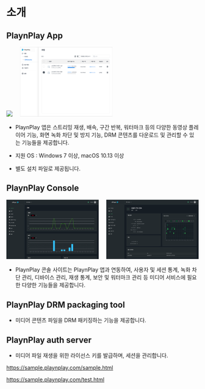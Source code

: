 # 소개

## PlaynPlay App

<img width="48%" src="./img/player_with_watermark.png" style="margin-right: 4%"/><img width="48%" src="./img/playnplay_app.png" />


* PlaynPlay 앱은 스트리밍 재생, 배속, 구간 반복, 워터마크 등의 다양한 동영상 플레이어 기능, 화면 녹화 차단 및 방지 기능, DRM 콘텐츠를 다운로드 및 관리할 수 있는 기능들을 제공합니다.

* 지원 OS : Windows 7 이상, macOS 10.13 이상

* 별도 설치 파일로 제공됩니다.

## PlaynPlay Console

<img width="48%" src="./img/console_graph.png" style="margin-right: 4%"/><img width="48%" src="./img/console_user_info.png" />

* PlaynPlay 콘솔 사이트는 PlaynPlay 앱과 연동하여, 사용자 및 세션 통계, 녹화 차단 관리, 디바이스 관리, 재생 통계, 보안 및 워터마크 관리 등 미디어 서비스에 필요한 다양한 기능들을 제공합니다.

## PlaynPlay DRM packaging tool

* 미디어 콘텐츠 파일을 DRM 패키징하는 기능을 제공합니다.

## PlaynPlay auth server

* 미디어 파일 재생을 위한 라이선스 키를 발급하며, 세션을 관리합니다.

https://sample.playnplay.com/sample.html

https://sample.playnplay.com/test.html
